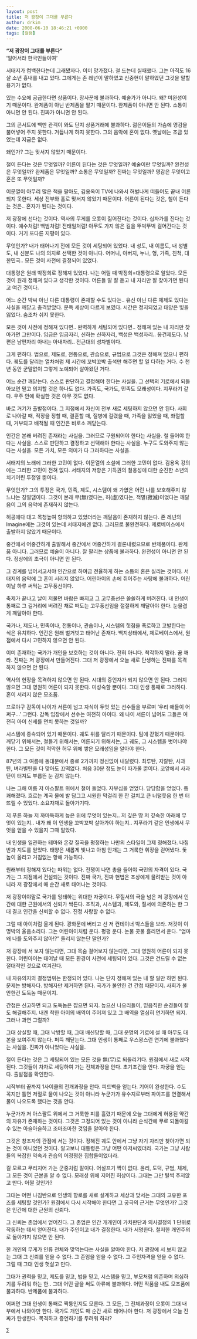 ```yaml
---
layout: post
title: 저 광장이 그대를 부른다
author: drkim
date: 2008-06-10 18:46:21 +0900
tags: [컬럼]
---
```

**“저 광장이 그대를 부른다”**  
‘일어서라 한국인들이여’

서태지가 컴백한다는데 그래봤자다. 이미 망가졌다. 철 드는데 실패했다. 그는 아직도 16살 소년 흉내를 내고 있다. 그에게는 존 레넌이 말하였고 신중현이 말하였던 그것을 말할 용기가 없다. 

있는 수요에 공급한다면 상품이다. 장사꾼에 불과하다. 예술가가 아니다. 왜? 미완성이기 때문이다. 완제품이 아닌 반제품을 팔기 때문이다. 완제품이 아니면 안 된다. 소통이 아니면 안 된다. 진짜가 아니면 안 된다. 

그의 콘서트에 백만 관객이 와도 단지 상품거래에 불과하다. 젊은이들의 가슴에 영감을 불어넣어 주지 못한다. 거듭나게 하지 못한다. 그의 음악에 혼이 없다. 옛날에는 조금 있었는데 지금은 없다. 

왜인가? 그는 맞서지 않았기 때문이다. 

철이 든다는 것은 무엇일까? 어른이 된다는 것은 무엇일까? 예술이란 무엇일까? 완전성은 무엇일까? 완제품은 무엇일까? 소통은 무엇일까? 진짜는 무엇일까? 영감은 무엇이고 혼은 또 무엇일까?

이문열이 아무리 많은 책을 팔아도, 김용옥이 TV에 나와서 허벌나게 떠들어도 끝내 어른되지 못한다. 세상 전부와 홀로 맞서지 않았기 때문이다. 어른이 된다는 것은, 철이 든다는 것은.. 혼자가 된다는 것이다. 

저 광장에 선다는 것이다. 역사의 무게를 오롯이 짊어진다는 것이다. 십자가를 진다는 것이다. 예수처럼! 백범처럼! 전태일처럼! 아무도 가지 않은 길을 뚜벅뚜벅 걸어간다는 것이다. 거기 또다른 지평이 있다. 

무엇인가? 내가 태어나기 전에 모든 것이 세팅되어 있었다. 내 성도, 내 이름도, 내 성별도, 내 신분도 나의 의지로 선택한 것이 아니다. 어머니, 아버지, 누나, 형, 가족, 친척, 대한민국.. 모든 것이 사전에 결정되어 있었다. 

대통령은 원래 박정희로 정해져 있었다. 나는 어릴 때 박정희=대통령으로 알았다. 모든 것이 원래 정해져 있다고 생각한 것이다. 어른들 말 잘 듣고 내 자리만 잘 찾아가면 된다고 여긴 것이다. 

어느 순간 박씨 아닌 다른 대통령이 존재할 수도 있다는.. 유신 아닌 다른 체제도 있다는 사실을 깨닫고 충격받았다. 문득 세상이 다르게 보였다. 시간은 정지되었고 태양은 빛을 잃었다. 숨조차 쉬지 못한다. 

모든 것이 사전에 정해져 있다면.. 완벽하게 세팅되어 있다면.. 정해져 있는 내 자리만 찾아가면 그만이다. 임금은 임금자리, 신하는 신하자리, 백성은 백성자리.. 봉건제도다. 남편은 남편자리 아내는 아내자리.. 전근대의 성차별이다. 

그게 편하다. 법으로, 제도로, 전통으로, 관습으로, 규범으로 그것은 정해져 있으니 편하다. 궤도를 달리는 열차처럼 제 시간에 꼬박꼬박 출석만 해주면 할 일 다하는 거다. 수 천년 동안 군말없이 그렇게 노예되어 살아왔던 거다.

어느 순간 깨닫는다. 스스로 판단하고 결정해야 한다는 사실을. 그 선택의 기로에서 되돌아보면 믿고 의지할 것은 하나도 없다. 가족도, 국가도, 민족도 모래성이다. 지푸라기 같다. 우주 안에 확실한 것은 아무 것도 없다. 

바로 거기가 출발점이다. 그 지점에서 자신이 전부 새로 세팅하지 않으면 안 된다. 사회로 나아갈 때, 직장을 정할 때, 결혼할 때, 질병에 걸렸을 때, 가족을 잃었을 때, 좌절할 때, 거부되고 배척될 때 인간은 비로소 깨닫는다. 

인간은 본래 버려진 존재라는 사실을. 그러므로 구원되어야 한다는 사실을. 철 들어야 한다는 사실을. 스스로 판단하고 결정하고 선택해야 한다는 사실을. 누구도 도와주지 않는다는 사실을. 모든 가치, 모든 의미가 다 그러하다는 사실을.

서태지의 노래에 그러한 고민이 없다. 이문열의 소설에 그러한 고민이 없다. 김용옥 강의에는 그러한 고민이 전혀 없다. 서태지의 저항은 기득권의 철옹성에 대한 순진한 소년의 치기어린 투정일 뿐이다. 

무엇인가? 그의 투정은 국가, 민족, 제도, 시스템이 왜 가엾은 어린 나를 보호해주지 않느냐는 칭얼댐이다. 그것이 본래 무(無)였다는, 허(虛)였다는, 적멸(寂滅)이었다는 깨달음이 그의 음악에 존재하지 않는다. 

허공에다 대고 목청높여 항의하고 있었더라는 깨달음이 존재하지 않는다. 존 레넌의 Imagine에는 그것이 있는데 서태지에겐 없다. 그러므로 불완전하다. 제로베이스에서 출발하지 않았기 때문이다.

중간에서 어중간하게 출발해서 중간에서 어중간하게 결론내렸으므로 반제품이다. 완제품 아니다. 그러므로 예술이 아니다. 잘 팔리는 상품에 불과하다. 완전성이 아니면 안 된다. 정상에의 초극이 아니면 안 된다. 

그 경계를 넘어서고서야 인간으로 하여금 전율하게 하는 소통의 혼은 실리는 것이다. 서태지의 음악에 그 혼이 서리지 않았다. 어린아이의 손에 쥐어주는 사탕에 불과하다. 어린이날 하루 써먹는 고무풍선이다. 

축제가 끝나고 날이 저물면 바람은 빠지고 그 고무풍선은 쓸쓸하게 버려진다. 내 인생이 통째로 그 길거리에 버려진 채로 떠도는 고무풍선임을 절절하게 깨달아야 한다. 눈물겹게 깨달아야 한다. 

국가나, 제도나, 민족이나, 전통이나, 관습이나, 시스템의 헛점을 폭로하고 고발한다는 식은 유치하다. 인간은 원래 벌거벗고 태어난 존재다. 백지상태에서, 제로베이스에서, 원점에서 다시 고민하지 않으면 안 된다. 

이미 존재하는 국가가 개인을 보호하는 것이 아니다. 전혀 아니다. 착각하지 말라. 꿈 깨라. 진짜는 저 광장에서 만들어진다. 그대 저 광장에서 오늘 새로 탄생하는 진짜를 목격하지 않으면 안 된다. 

역사의 현장을 목격하지 않으면 안 된다. 시대의 증언자가 되지 않으면 안 된다. 그러지 않으면 그대 영원히 어른이 되지 못한다. 미성숙할 뿐이다. 그대 인생 통째로 그러하다. 혼이 서리지 않은 모조품. 

프로야구 감독이 나이가 서른이 넘고 자식이 두엇 있는 선수들을 부르며 ‘우리 애들이 어쩌구...’ 그런다. 감독 입장에서 선수는 여전히 아이다. 왜 나이 서른이 넘어도 그들은 여전히 아이 신세를 면치 못하는 것일까?

시스템에 종속되어 있기 때문이다. 궤도 위를 달리기 때문이다. 팀에 갇혔기 때문이다. 깨닫기 위해서는, 철들기 위해서는, 어른되기 위해서는, 그 궤도, 그 시스템을 벗어나야 한다. 그 모든 것이 적막한 허무 위에 쌓은 모래성임을 알아야 한다.

87년의 그 여름에 동대문에서 종로 2가까지 정신없이 내달렸다. 최루탄, 지랄탄, 사과탄, 벼라별탄을 다 맞아도 끄떡없다. 처음 30분 정도 눈이 따가울 뿐이다. 코앞에서 사과탄이 터져도 부릅뜬 눈 감지 않는다.

나는 그해 여름 저 아스팔트 위에서 철이 들었다. 자부심을 얻었다. 당당함을 얻었다. 통쾌해졌다. 흐르는 계곡 물에 발 담그고 시원한 막걸리 한 잔 걸치고 큰 너털웃음 한 번 터뜨릴 수 있었다. 소요자재로 돌아가기다. 

저 푸른 하늘 저 까마득하게 높은 위에 무엇이 있는지.. 저 깊은 땅 저 깊숙한 아래에 무엇이 있는지.. 내가 왜 이 인생을 꼬박꼬박 살아가야 하는지.. 지푸라기 같은 인생에서 무엇을 얻을 수 있을지 그때 알았다. 

내 인생을 일관하는 테마와 온갖 질곡을 평정하는 나만의 스타일이 그제 정해졌다. 나침반과 지도를 얻었다. 태양은 새롭게 빛나고 아침 안개는 그 거룩한 휘장을 걷어냈다. 돛 높이 올리고 거침없는 항해 가능하다. 

원래부터 정해져 있다는 따위는 없다. 전쟁이 나면 총을 들어야 국민의 자격이 있다. 국가는 그 지점에서 건설되는 것이다. 진짜 국가, 진짜 헌법은 조상에게 물려받는 것이 아니라 저 광장에서 매 순간 새로 태어나는 것이다. 

저 광장이야말로 국가를 잉태하는 위대한 자궁이다. 무질서의 극을 넘은 저 광장에서 인간에 대한 근원에서의 신뢰가 싹튼다. 조직과, 시스템과, 제도와, 질서에 의존하는 한 그대 결코 인간을 신뢰할 수 없다. 진정 사랑할 수 없다. 

그럴 때 아이처럼 울게 된다. 광화문에 버티고 선 저 컨테이너 박스들을 보라. 저것이 이명박의 울음소리다. 그는 어린아이처럼 운다. 펑펑 운다. 눈물 콧물 흘리면서 운다. “엄마 왜 나를 도와주지 않아!?” 들리지 않는단 말인가?

저 광장에 서 보지 않는다면, 그대 목숨 걸어보지 않는다면, 그대 영원히 어른이 되지 못한다. 어린아이는 태어날 때 모든 환경이 사전에 세팅되어 있다. 그것은 건드릴 수 없는 절대적인 것으로 여겨진다.

내 자유의지의 결정범위는 한정되어 있다. 나는 단지 정해져 있는 내 할 일만 하면 된다. 문제는 방해자다. 방해자만 제거하면 된다. 국가가 불안한 건 간첩 때문이지. 사회가 불안한건 도둑놈 때문이지. 

간첩은 신고하면 되고 도둑놈은 잡으면 되지. 높으신 나으리들이, 믿음직한 순경들이 잘도 해결해주지. 내겐 착한 아이의 배역이 주어져 있고 그 배역을 열심히 연기하면 되지. 그러나 과연 그럴까? 

그대 상실할 때, 그대 낙방할 때, 그대 배신당할 때, 그대 운명의 기로에 설 때 아무도 대본을 보여주지 않는다. 퍼뜩 깨닫는다. 그대 인생이 통째로 우스꽝스런 연기에 불과했다는 사실을. 진짜가 아니었다는 사실을.

철이 든다는 것은 그 세팅되어 있는 모든 것을 無(무)로 되돌리기다. 원점에서 새로 시작된다. 그것들이 차차로 세팅하여 가는 전체과정을 안다. 초기조건을 안다. 자궁을 얻는다. 출발점을 확인한다.

시작부터 끝까지 1사이클의 전개과정을 안다. 피드백을 얻는다. 기어이 완성한다. 수도꼭지만 틀면 저절로 물이 나오는 것이 아니라 누군가가 유수지로부터 파이프를 연결해서 물이 나오도록 했다는 것을 안다.

누군가가 저 아스팔트 위에서 그 거룩한 피를 흘렸기 때문에 오늘 그대에게 허용된 약간의 자유가 존재하는 것이다. 그것은 고정되어 있는 것이 아니라 순식간에 무로 되돌아갈 수 있는 아슬아슬하고 조마조마한 것임을 알아야 한다.

그것은 창조자의 관점에 서는 것이다. 정해진 궤도 안에서 그냥 자기 자리만 찾아가면 되는 것이 아니었던 것이다. 알고보니 대통령은 그냥 어떤 아저씨였더라. 국가는 그냥 사람들의 복잡한 약속과 관습의 어정쩡한 집합들이었더라.

길 모르고 무리지어 가는 군중처럼 말이다. 어설프기 짝이 없다. 윤리, 도덕, 규범, 체제, 그 모든 것이 근본을 알 수 없다. 모래성 위에 지어진 허상이다. 그대는 그만 털썩 주저앉고 만다. 어쩔 것인가? 

그대는 어떤 나침반으로 인생의 항로를 새로 설계하고 세상과 맞서는 그대의 고유한 포즈를 세팅할 것인가? 원점에서 다시 시작해야 한다면 그 궁극의 근거는 무엇인가? 그것은 인간에 대한 근원의 신뢰다. 

그 신뢰는 존엄에서 얻어진다. 그 존엄은 인간 개개인이 가치판단과 의사결정의 1 단위로 작동하는 데서 얻어진다. 내가 주인이고 내가 결정한다. 내가 서명한다. 철저한 개인주의로 돌아가지 않으면 안 된다. 

한 개인의 무게가 인류 전체와 맞먹는다는 사실을 알아야 한다. 저 광장에 서 보지 않고는 그대 그 신뢰를 얻을 수 없다. 그 존엄을 얻을 수 없다. 그 주인자격을 얻을 수 없다. 그럴 때 그대 인생 헛살고 만다. 

그대가 권력을 믿고, 제도를 믿고, 법을 믿고, 시스템을 믿고, 부모처럼 의존하며 의심하기를 두려워 하는 한.. 그대 어떤 글을 써도 아류에 불과하다. 어떤 작품을 내도 모조품에 불과하다. 반제품에 불과하다. 

어쩌면 그대 인생이 통째로 짝퉁인지도 모른다. 그 모든, 그 전체과정이 오롯이 그대 내부에서 나와야만 한다. 국가도 개인도 매 순간 새로 태어나야 한다. 저 광장에서 오늘 진짜가 탄생한다. 목격하고 증언하기를 두려워 하랴?



∑